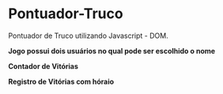# Pontuador-Truco
Pontuador de Truco utilizando Javascript - DOM. 

**Jogo possui dois usuários no qual pode ser escolhido o nome** 

**Contador de Vitórias** 

**Registro de Vitórias com hóraio** 
